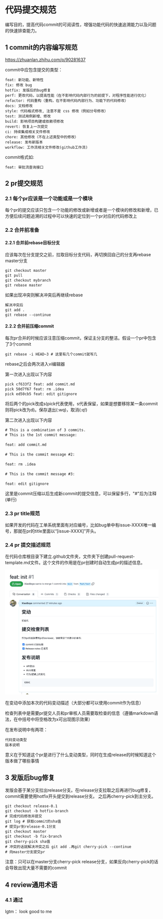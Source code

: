 # 代码提交规范

编写目的，提高代码commit的可阅读性，增强功能代码的快速追溯能力以及问题的快速排查能力。

## 1 commit的内容编写规范

https://zhuanlan.zhihu.com/p/90281637

commit中应包含提交的类型：

    feat: 新功能、新特性
    fix: 修改 bug
    hotfix: 发版后的bug修复
    perf: 更改代码，以提高性能（在不影响代码内部行为的前提下，对程序性能进行优化）
    refactor: 代码重构（重构，在不影响代码内部行为、功能下的代码修改）
    docs: 文档修改
    style: 代码格式修改, 注意不是 css 修改（例如分号修改）
    test: 测试用例新增、修改
    build: 影响项目构建或依赖项修改
    revert: 恢复上一次提交
    ci: 持续集成相关文件修改
    chore: 其他修改（不在上述类型中的修改）
    release: 发布新版本
    workflow: 工作流相关文件修改(github工作流)

commit格式如:

    feat: 审批流查询接口

## 2 pr提交规范

### 2.1 每个pr应该是一个功能或是一个模块

每个pr的提交应该只包含一个功能的修改或新增或者是一个模块的修改和新增，已方便后续问题追溯的过程中可以快速的定位到一个pr对应的代码修改上

### 2.2 合并前准备

#### 2.2.1 合并前rebase目标分支

应该每次在分支提交之前，拉取目标分支代码，再切换回自己的分支再rebase master分支

```git
git checkout master
git pull
git checkout mybranch
git rebase master
```

如果出现冲突则解决冲突后再继续rebase

```git
解决冲突后
git add .
git rebase --continue
```

#### 2.2.2 合并前压缩commit

每次pr合并的时候应该注意压缩commit，保证主分支的整洁。假设一个pr中包含了3个commit

```git
git rebase -i HEAD~3 # 这里有几个commit就写几
```

rebase之后会两次进入vi编辑器

第一次进入出现以下内容

```
pick cf633f2 feat: add commit.md
pick 50d7f67 feat: rm .idea
pick ed50cb5 feat: edit gitignore
```

将后两个的pick改成s(pick代表使用，s代表保留，如果是想要移除某一条commit则将pick改为d)。保存退出(:wq)，取消(:q!)

第二次进入出现以下内容

```
# This is a combination of 3 commits. 
# This is the 1st commit message: 
 
feat: add commit.md 
 
# This is the commit message #2: 
 
feat: rm .idea 
 
# This is the commit message #3: 
 
feat: edit gitignore
```

这里是commit压缩以后生成新commit的提交信息，可以保留多行，"#"后为注释(单行)

### 2.3 pr title规范

如果开发的代码在工单系统里面有对应编号，比如bug单中有issue-XXXX唯一编号，那就在pr的title里面以“[issue-XXXX]”开头。

### 2.4 pr 提交描述规范

在代码仓库根目录下建立.github文件夹，文件夹下创建pull-request-template.md文件。这个文件的作用是在pr创建时自动生成pr的描述信息。

![img.png](img.png)

在变动中添加本次的代码变动描述（大部分都可以使用commit作为信息）

检查列表中是需要pr提交人员和pr审核人员需要取检查的信息（遵循markdown语法，在中括号中将空格改为x可出现图示效果）

在发布说明中有两项：

    代码变动类型
    版本说明

意义在于知道这个pr是进行了什么变动类型，同时在生成release的时候知道这个版本做了哪些事情

## 3 发版后bug修复

发版会基于某分支拉出release分支。在release分支拉取之后再进行bug修复，commit需要使用hotfix开头提交到release分支。
之后再cherry-pick到主分支。

```
git checkout release-0.1
git checkout -b hotfix-branch
# 完成代码修改并提交
git log # 获取commit的sha值
# 提交pr到release-0.1分支
git checkout master
git checkout -b fix-branch
git cherry-pick sha值
# 冲突的话就解决冲突之后 git add .再git cherry-pick --continue
# 向master分支提交pr
```

注意：只可以在master分支cherry-pick release分支，如果反向cherry-pick的话会导致出现大量不需要的commit

## 4 review通用术语

### 4.1 通过

lgtm： look good to me
